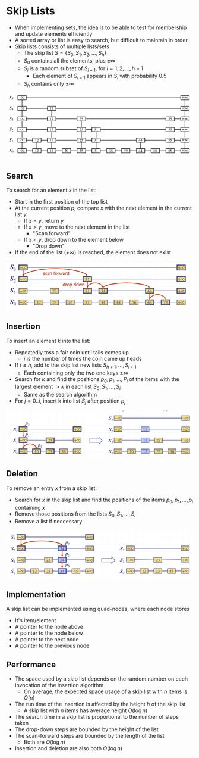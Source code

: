 # Skip Lists

- When implementing sets, the idea is to be able to test for membership and update elements efficiently
- A sorted array or list is easy to search, but difficult to maintain in order
- Skip lists consists of multiple lists/sets
  - The skip list $S = \left\{S_0, S_1, S_2,...,S_h \right\}$
  - $S_0$ contains all the elements, plus $\pm \infty$
  - $S_i$ is a random subset of $S_{i-1}$, for $i = 1,2,...,h-1$
    - Each element of $S_{i-1}$ appears in $S_i$ with probability 0.5
  - $S_h$ contains only $\pm \infty$

![](./img/skip-list.png)

## Search

To search for an element $x$ in the list:
- Start in the first position of the top list
- At the current position $p$, compare $x$ with the next element in the current list $y$
  - If $x=y$, return $y$
  - If $x>y$, move to the next element in the list
    - "Scan forward"
  - If $x<y$, drop down to the element below
    - "Drop down"
- If the end of the list ($+\infty$) is reached, the element does not exist

![](./img/skip-search.png)

## Insertion
To insert an element $k$ into the list:

- Repeatedly toss a fair coin until tails comes up
  - $i$ is the number of times the coin came up heads
- If $i \geq h$, add to the skip list new lists $S_{h+1},...,S_{i+1}$
  - Each containing only the two end keys $\pm \infty$
- Search for $k$ and find the positions $p_0, p_1, ... ,P_i$ of the items with the largest element $> k$ in each list $S_0, S_1, ..., S_i$
  - Same as the search algorithm
- For $j = 0..i$, insert k into list $S_j$ after position $p_j$

![](./img/skip-insert.png)

## Deletion
To remove an entry $x$ from a skip list:
- Search for $x$ in the skip list and find the positions of the items $p_0, p_1, ..., p_i$ containing $x$
- Remove those positions from the lists $S_0,S_1,...,S_i$
- Remove a list if neccessary

![](./img/skip-remove.png)


## Implementation

A skip list can be implemented using quad-nodes, where each node stores

- It's item/element 
- A pointer to the node above
- A pointer to the node below
- A pointer to the next node
- A pointer to the previous node


## Performance

- The space used by a skip list depends on the random number on each invocation of the insertion algorithm
  - On average, the expected space usage of a skip list with $n$ items is $O(n)$
- The run time of the insertion is affected by the height $h$ of the skip list
  - A skip list with $n$ items has average height $O(\log n)$
- The search time in a skip list is proportional to the number of steps taken
- The drop-down steps are bounded by the height of the list
- The scan-forward steps are bounded by the length of the list
  - Both are $O(\log n)$
- Insertion and deletion are also both $O(\log n)$